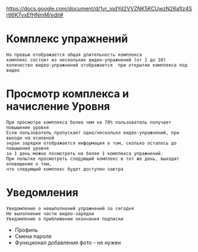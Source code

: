 https://docs.google.com/document/d/1vr_iqdYd2VVZNK5KCUwzN26a1Iz4SrtI6K7vxEfHNmM/edit#


# Комплекс упражнений
    На превью отображается общая длительность комплекса
    комплекс состоит из нескольких видео-упражнений (от 1 до 10)
    количество видео-упражнений отображается  при открытии комплекса под видео
# Просмотр комплекса и начисление Уровня
    При просмотре комплекса более чем на 70% пользователь получает повышение уровня
    Если пользователь пропускает одно/несколько видео-упражнений, при выходе на основной 
    экран зарядки отображается информация о том, сколько осталось до повышения уровня
    за 1 день можно посмотреть не более 1 комплекса упражнений. 
    При попытке просмотреть следующий комплекс в тот же день, выходит оповещение о том, 
    что следующий комплекс будет доступен завтра
# Уведомления
    Уведомление о невыполнений упражнений за сегодня
    Не выполнение части видео-зарядки
    Уведомление о приближении окончания подписки

* Профиль
* Смена пароля
* Функционал добавления фото - не нужен

